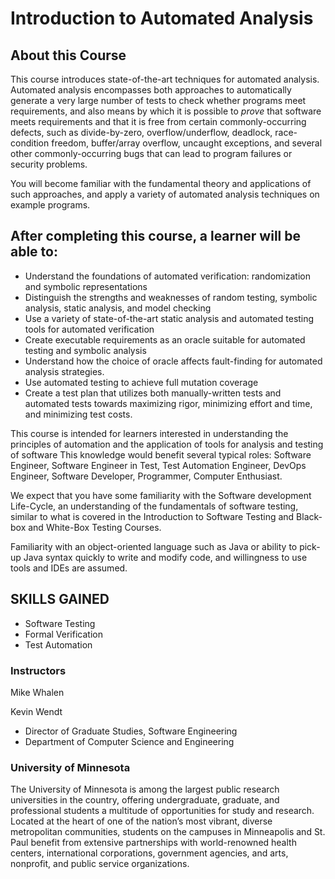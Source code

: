 # Introduction to Automated Analysis


## About this Course
This course introduces state-of-the-art techniques for automated analysis.  Automated analysis encompasses both approaches to automatically generate a very large number of tests to check whether programs meet requirements, and also means by which it is possible to *prove* that software meets requirements and that it is free from certain commonly-occurring defects, such as divide-by-zero, overflow/underflow, deadlock, race-condition freedom, buffer/array overflow, uncaught exceptions, and several other commonly-occurring bugs that can lead to program failures or security problems.  

You will become familiar with the fundamental theory and applications of such approaches, and apply a variety of automated analysis techniques on example programs.

## After completing this course, a learner will be able to:
* Understand the foundations of automated verification: randomization and symbolic representations
* Distinguish the strengths and weaknesses of random testing, symbolic analysis, static analysis, and model checking
* Use a variety of state-of-the-art static analysis and automated testing tools for automated verification
* Create executable requirements as an oracle suitable for automated testing and symbolic analysis
* Understand how the choice of oracle affects fault-finding for automated analysis strategies.
* Use automated testing to achieve full mutation coverage
* Create a test plan that utilizes both manually-written tests and automated tests towards maximizing rigor, minimizing effort and time, and minimizing test costs.


This course is intended for learners interested in understanding the principles of automation and the application of tools 
for analysis and testing of software  This knowledge would benefit several typical roles: Software Engineer, Software Engineer in Test, Test Automation Engineer, DevOps Engineer, Software Developer, Programmer, Computer Enthusiast. 

We expect that you have some familiarity with the Software development Life-Cycle, an understanding of the fundamentals of software testing, similar to what is covered in the Introduction to Software Testing and Black-box and White-Box Testing Courses.  

Familiarity with an object-oriented language such as Java or ability to pick-up Java syntax quickly to write and modify code, and willingness to use tools and IDEs are assumed.


## SKILLS GAINED
* Software Testing
* Formal Verification
* Test Automation


### Instructors
Mike
Whalen

Kevin Wendt
- Director of Graduate Studies, Software Engineering
- Department of Computer Science and Engineering



### University of Minnesota
The University of Minnesota is among the largest public research universities in the country, offering undergraduate, graduate, and professional students a multitude of opportunities for study and research. Located at the heart of one of the nation’s most vibrant, diverse metropolitan communities, students on the campuses in Minneapolis and St. Paul benefit from extensive partnerships with world-renowned health centers, international corporations, government agencies, and arts, nonprofit, and public service organizations.

